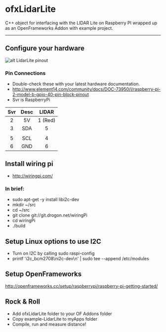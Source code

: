 # ofxLidarLite
C++ object for interfacing with the LIDAR Lite on Raspberry PI wrapped up as an OpenFrameworks Addon with example project.

-----------
## Configure your hardware
![alt LidarLite pinout](https://github.com/produceconsumerobot/ofxLidarLite/blob/master/PinoutI2CWiring.png)

### Pin Connections
- Double-check these with your latest hardware documentation.
- http://www.element14.com/community/docs/DOC-73950/l/raspberry-pi-2-model-b-gpio-40-pin-block-pinout
- Svr is RaspberryPi

Svr |  Desc |  LIDAR
:--:|:-----:|:------:
 2  |   5V  |  1 (Red)
 3  |   SDA | 5
    |       | 
 5  |   SCL |   4
 6  |   GND |   6

## Install wiring pi
- http://wiringpi.com/ 
 
### In brief:
- sudo apt-get -y install libi2c-dev
- mkdir ~/src
- cd ~/src
- git clone git://git.drogon.net/wiringPi
- cd wiringPi
- ./build

## Setup Linux options to use I2C
- Turn on I2C by calling sudo raspi-config 
- printf 'i2c_bcm2708\ni2c-dev\n' | sudo tee --append /etc/modules
 
## Setup OpenFrameworks
http://openframeworks.cc/setup/raspberrypi/raspberry-pi-getting-started/
 
## Rock & Roll
- Add ofxLidarLite folder to your OF Addons folder
- Copy example-LidarLite to myApps folder
- Compile, run and measure distance!
